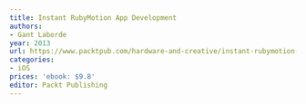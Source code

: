 ```yaml
---
title: Instant RubyMotion App Development
authors:
- Gant Laborde
year: 2013
url: https://www.packtpub.com/hardware-and-creative/instant-rubymotion-app-development-instant
categories:
- iOS
prices: 'ebook: $9.8'
editor: Packt Publishing
---
```

